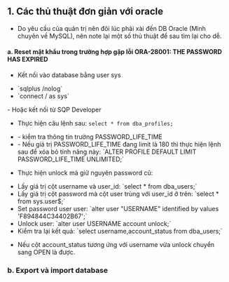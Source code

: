 ﻿## 1. Các thủ thuật đơn giản với oracle
- Do yêu cầu của quản trị nên đôi lúc phải xài đến DB Oracle (Mình chuyên về MySQL), nên note lại một số thủ thuật để sau tìm lại cho dễ.
#### a. Reset mật khẩu trong trường hợp gặp lỗi **ORA-28001: THE PASSWORD HAS EXPIRED**
- Kết nối vào database bằng user sys
<ul>
<li>`sqlplus /nolog`</li>
<li>`connect / as sys`</li>
</ul>
- Hoặc kết nối từ SQP Developer

- Thực hiện câu lệnh sau: `select * from dba_profiles;`
<ul>
<li>- kiểm tra thông tin trường PASSWORD_LIFE_TIME</li>
<li>- Nếu giá trị PASSWORD_LIFE_TIME đang limit là 180 thì thực hiện lệnh sau để xóa bỏ tính năng này: `ALTER PROFILE DEFAULT LIMIT PASSWORD_LIFE_TIME UNLIMITED;`</li>
</ul>

- Thực hiện unlock mà giữ nguyên password cũ:
<ul>
<li>Lấy giá trị cột username và user_id: `select * from dba_users;`</li>
<li>Lấy giá trị cột password mà cột user trùng với user_id ở trên: `select * from sys.user$;`</li>
<li>Set password user user: `alter user "USERNAME" identified by values 'F894844C34402B67';`</li>
<li>Unlock user: `alter user USERNAME account unlock;`</li>
<li>Kiểm tra lại kết quả: `select username,account_status from dba_users;`</li>
</ul>

- Nếu cột account_status tương ứng với username vừa unlock chuyển sang OPEN là được.

### b. Export và import database